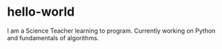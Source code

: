 # hello-world
I am a Science Teacher learning to program. Currently working on Python and fundamentals of algorithms.
